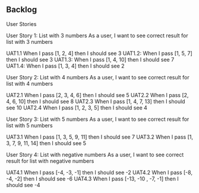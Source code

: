 ## Backlog

User Stories

User Story 1: List with 3 numbers
As a user, I want to see correct result for list with 3 numbers

UAT1.1 When I pass [1, 2, 4] then I should see 3
UAT1.2: When I pass [1, 5, 7] then I should see 3
UAT1.3: When I pass [1, 4, 10] then I should see 7
UAT1.4: When I pass [1, 3, 4] then I should see 2

User Story 2: List with 4 numbers
As a user, I want to see correct result for list with 4 numbers

UAT2.1 When I pass [2, 3, 4, 6] then I should see 5
UAT2.2 When I pass [2, 4, 6, 10] then I should see 8
UAT2.3 When I pass [1, 4, 7, 13] then I should see 10
UAT2.4 When I pass [1, 2, 3, 5] then I should see 4

User Story 3: List with 5 numbers
As a user, I want to see correct result for list with 5 numbers

UAT3.1 When I pass [1, 3, 5, 9, 11] then I should see 7
UAT3.2 When I pass [1, 3, 7, 9, 11, 14] then I should see 5

User Story 4: List with negative numbers
As a user, I want to see correct result for list with negative numbers

UAT4.1 When I pass [-4, -3, -1] then I should see -2
UAT4.2 When I pass [-8, -4, -2] then I should see -6
UAT4.3 When I pass [-13, -10 , -7, -1] then I should see -4
